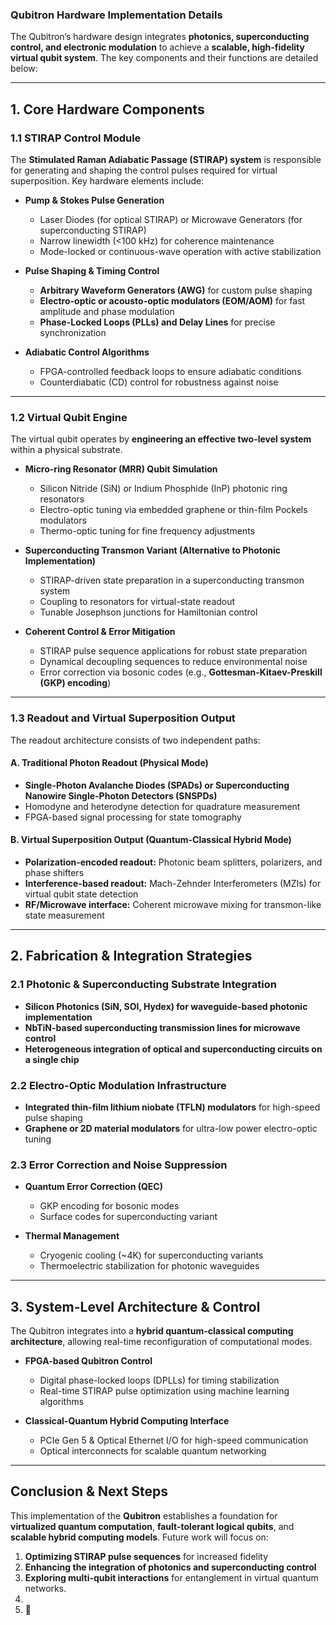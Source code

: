 ### **Qubitron Hardware Implementation Details**  

The Qubitron’s hardware design integrates **photonics, superconducting control, and electronic modulation** to achieve a **scalable, high-fidelity virtual qubit system**. The key components and their functions are detailed below:  

---

## **1. Core Hardware Components**  

### **1.1 STIRAP Control Module**  
The **Stimulated Raman Adiabatic Passage (STIRAP) system** is responsible for generating and shaping the control pulses required for virtual superposition. Key hardware elements include:  

- **Pump & Stokes Pulse Generation**  
  - Laser Diodes (for optical STIRAP) or Microwave Generators (for superconducting STIRAP)  
  - Narrow linewidth (<100 kHz) for coherence maintenance  
  - Mode-locked or continuous-wave operation with active stabilization  

- **Pulse Shaping & Timing Control**  
  - **Arbitrary Waveform Generators (AWG)** for custom pulse shaping  
  - **Electro-optic or acousto-optic modulators (EOM/AOM)** for fast amplitude and phase modulation  
  - **Phase-Locked Loops (PLLs) and Delay Lines** for precise synchronization  

- **Adiabatic Control Algorithms**  
  - FPGA-controlled feedback loops to ensure adiabatic conditions  
  - Counterdiabatic (CD) control for robustness against noise  

---

### **1.2 Virtual Qubit Engine**  
The virtual qubit operates by **engineering an effective two-level system** within a physical substrate.  

- **Micro-ring Resonator (MRR) Qubit Simulation**  
  - Silicon Nitride (SiN) or Indium Phosphide (InP) photonic ring resonators  
  - Electro-optic tuning via embedded graphene or thin-film Pockels modulators  
  - Thermo-optic tuning for fine frequency adjustments  

- **Superconducting Transmon Variant (Alternative to Photonic Implementation)**  
  - STIRAP-driven state preparation in a superconducting transmon system  
  - Coupling to resonators for virtual-state readout  
  - Tunable Josephson junctions for Hamiltonian control  

- **Coherent Control & Error Mitigation**  
  - STIRAP pulse sequence applications for robust state preparation  
  - Dynamical decoupling sequences to reduce environmental noise  
  - Error correction via bosonic codes (e.g., **Gottesman-Kitaev-Preskill (GKP) encoding**)  

---

### **1.3 Readout and Virtual Superposition Output**  
The readout architecture consists of two independent paths:  

#### **A. Traditional Photon Readout (Physical Mode)**  
- **Single-Photon Avalanche Diodes (SPADs) or Superconducting Nanowire Single-Photon Detectors (SNSPDs)**  
- Homodyne and heterodyne detection for quadrature measurement  
- FPGA-based signal processing for state tomography  

#### **B. Virtual Superposition Output (Quantum-Classical Hybrid Mode)**  
- **Polarization-encoded readout:** Photonic beam splitters, polarizers, and phase shifters  
- **Interference-based readout:** Mach-Zehnder Interferometers (MZIs) for virtual qubit state detection  
- **RF/Microwave interface:** Coherent microwave mixing for transmon-like state measurement  

---

## **2. Fabrication & Integration Strategies**  

### **2.1 Photonic & Superconducting Substrate Integration**  
- **Silicon Photonics (SiN, SOI, Hydex) for waveguide-based photonic implementation**  
- **NbTiN-based superconducting transmission lines for microwave control**  
- **Heterogeneous integration of optical and superconducting circuits on a single chip**  

### **2.2 Electro-Optic Modulation Infrastructure**  
- **Integrated thin-film lithium niobate (TFLN) modulators** for high-speed pulse shaping  
- **Graphene or 2D material modulators** for ultra-low power electro-optic tuning  

### **2.3 Error Correction and Noise Suppression**  
- **Quantum Error Correction (QEC)**  
  - GKP encoding for bosonic modes  
  - Surface codes for superconducting variant  

- **Thermal Management**  
  - Cryogenic cooling (~4K) for superconducting variants  
  - Thermoelectric stabilization for photonic waveguides  

---

## **3. System-Level Architecture & Control**  
The Qubitron integrates into a **hybrid quantum-classical computing architecture**, allowing real-time reconfiguration of computational modes.  

- **FPGA-based Qubitron Control**  
  - Digital phase-locked loops (DPLLs) for timing stabilization  
  - Real-time STIRAP pulse optimization using machine learning algorithms  

- **Classical-Quantum Hybrid Computing Interface**  
  - PCIe Gen 5 & Optical Ethernet I/O for high-speed communication  
  - Optical interconnects for scalable quantum networking  

---

## **Conclusion & Next Steps**  
This implementation of the **Qubitron** establishes a foundation for **virtualized quantum computation**, **fault-tolerant logical qubits**, and **scalable hybrid computing models**. Future work will focus on:  

1. **Optimizing STIRAP pulse sequences** for increased fidelity  
2. **Enhancing the integration of photonics and superconducting control**  
3. **Exploring multi-qubit interactions** for entanglement in virtual quantum networks.
4.
5. 🚀
